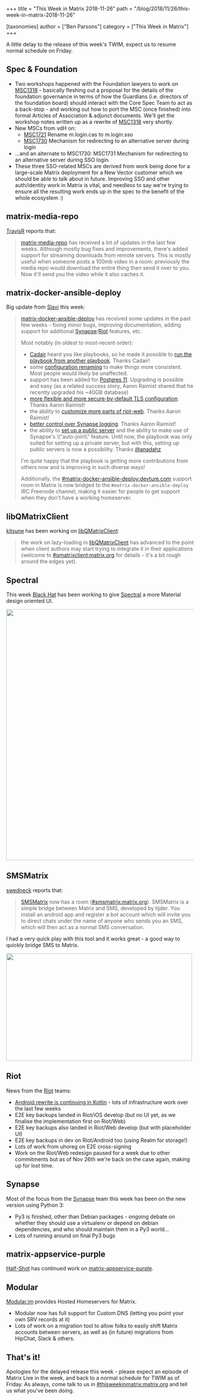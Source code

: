+++
title = "This Week in Matrix 2018-11-26"
path = "/blog/2018/11/26/this-week-in-matrix-2018-11-26"

[taxonomies]
author = ["Ben Parsons"]
category = ["This Week in Matrix"]
+++

A little delay to the release of this week's TWIM, expect us to resume normal schedule on Friday.
<h2 id="specfoundation">Spec &amp; Foundation</h2>
<ul>
 	<li>Two workshops happened with the Foundation lawyers to work on <a href="https://github.com/matrix-org/matrix-doc/issues/1318">MSC1318</a> - basically fleshing out a proposal for the details of the foundation governance in terms of how the Guardians (i.e. directors of the foundation board) should interact with the Core Spec Team to act as a back-stop - and working out how to port the MSC (once finished) into formal Articles of Association &amp; adjunct documents. We'll get the workshop notes written up as a rewrite of <a href="https://github.com/matrix-org/matrix-doc/issues/1318">MSC1318</a> very shortly.</li>
 	<li>New MSCs from vdH on:
<ul>
 	<li><a href="https://github.com/matrix-org/matrix-doc/pull/1721">MSC1721</a> Rename m.login.cas to m.login.sso</li>
 	<li><a href="https://github.com/matrix-org/matrix-doc/pull/1730">MSC1730</a> Mechanism for redirecting to an alternative server during login</li>
</ul>
</li>
 	<li>…and an alternate to MSC1730: MSC1731 Mechanism for redirecting to an alternative server during SSO login.</li>
 	<li>These three SSO-related MSCs are derived from work being done for a large-scale Matrix deployment for a New Vector customer which we should be able to talk about in future. Improving SSO and other auth/identity work in Matrix is vital, and needless to say we're trying to ensure all the resulting work ends up in the spec to the benefit of the whole ecosystem :)</li>
</ul>
<h2 id="matrixmediarepo">matrix-media-repo</h2>
<a href="https://github.com/turt2live">TravisR</a> reports that:
<blockquote><a href="https://github.com/turt2live/matrix-media-repo">matrix-media-repo</a> has received a lot of updates in the last few weeks. Although mostly bug fixes and improvements, there's added support for streaming downloads from remote servers. This is mostly useful when someone posts a 100mb video in a room: previously the media repo would download the entire thing then send it over to you. Now it'll send you the video while it also caches it.</blockquote>
<h2 id="matrixdockeransibledeploy">matrix-docker-ansible-deploy</h2>
Big update from <a href="https://matrix.to/#/@slavi:devture.com">Slavi</a> this week:
<blockquote><a href="https://github.com/spantaleev/matrix-docker-ansible-deploy">matrix-docker-ansible-deploy</a> has received some updates in the past few weeks - fixing minor bugs, improving documentation, adding support for additional <a href="https://github.com/matrix-org/synapse">Synapse</a>/<a href="https://github.com/vector-im/riot-web">Riot</a> features, etc.

Most notably (in oldest to most-recent order):

<ul>
 	<li><a href="https://matrix.to/#/@cadair:cadair.com">Cadair</a> heard you like playbooks, so he made it possible to <a href="https://github.com/spantaleev/matrix-docker-ansible-deploy/commit/67e2bf285d44c0cb392ba1e28e615053b748c03c">run the playbook from another playbook</a>. Thanks Cadair!</li>
 	<li>some <a href="https://github.com/spantaleev/matrix-docker-ansible-deploy/blob/master/CHANGELOG.md#bc-break-renaming-playbook-variables">configuration renaming</a> to make things more consistent. Most people would likely be unaffected.</li>
 	<li>support has been added for <a href="https://github.com/spantaleev/matrix-docker-ansible-deploy/blob/master/CHANGELOG.md#postgres-11-support">Postgres 11</a>. Upgrading is possible and easy (as a related success story, Aaron Raimist shared that he recently upgraded his ~40GB database)</li>
 	<li><a href="https://github.com/spantaleev/matrix-docker-ansible-deploy/blob/master/CHANGELOG.md#ssl-protocols-used-to-serve-riot-and-synapse">more flexible and more secure-by-default TLS configuration</a>. Thanks Aaron Raimist!</li>
 	<li>the ability to <a href="https://github.com/spantaleev/matrix-docker-ansible-deploy/blob/master/CHANGELOG.md#customize-parts-of-riots-config">customize more parts of riot-web</a>. Thanks Aaron Raimist!</li>
 	<li><a href="https://github.com/spantaleev/matrix-docker-ansible-deploy/blob/master/CHANGELOG.md#ability-to-set-synapse-log-levels">better control over Synapse logging</a>. Thanks Aaron Raimist!</li>
 	<li>the ability to <a href="https://github.com/spantaleev/matrix-docker-ansible-deploy/blob/master/CHANGELOG.md#support-for-controlling-public-registration-and-room-auto-join">set up a public server</a> and the ability to make use of Synapse's \\"auto-join\\" feature. Until now, the playbook was only suited for setting up a private server, but with this, setting up public servers is now a possibility. Thanks <a href="https://github.com/anadahz">@anadahz</a></li>
</ul>

I'm quite happy that the playbook is getting more contributions from others now and is improving in such diverse ways!

Additionally, the <a href="https://matrix.to/#/#matrix-docker-ansible-deploy:devture.com">#matrix-docker-ansible-deploy:devture.com</a> support room in Matrix is now bridged to the <code>#matrix-docker-ansible-deploy</code> IRC Freenode channel, making it easier for people to get support when they don't have a working homeserver.

</blockquote>

<h2 id="libqmatrixclient">libQMatrixClient</h2>
<a href="https://matrix.to/#/@kitsune:matrix.org">kitsune</a> has been working on <a href="https://github.com/QMatrixClient/libqmatrixclient">libQMatrixClient</a>:
<blockquote>the work on lazy-loading in <a href="https://github.com/QMatrixClient/libqmatrixclient">libQMatrixClient</a> has advanced to the point when client authors may start trying to integrate it in their applications (welcome to <a href="https://matrix.to/#/#qmatrixclient:matrix.org">#qmatrixclient:matrix.org</a> for details - it's a bit rough around the edges yet).</blockquote>
<h2 id="spectral">Spectral</h2>
This week <a href="https://matrix.to/#/@bhat:encom.eu.org">Black Hat</a> has been working to give <a href="https://gitlab.com/spectral-im/spectral">Spectral</a> a more Material design oriented UI.

<img src="twim/spectral-material.png" alt="" /><a href="/blog/wp-content/uploads/2018/11/spectral-material.png"><img class="alignnone size-full wp-image-3779" src="/blog/wp-content/uploads/2018/11/spectral-material.png" alt="" width="960" height="674" /></a>
<h2 id="smsmatrix">SMSMatrix</h2>
<a href="https://matrix.to/#/@swedneck:swedneck.xyz">swedneck</a> reports that:
<blockquote><a href="https://github.com/tijder/SmsMatrix">SMSMatrix</a> now has a room (<a href="https://matrix.to/#/#smsmatrix:matrix.org">#smsmatrix:matrix.org</a>). SMSMatrix is a simple bridge between Matrix and SMS, developed by tijder. You install an android app and register a bot account which will invite you to direct chats under the name of anyone who sends you an SMS, which will then act as a normal SMS conversation.</blockquote>
I had a very quick play with this tool and it works great - a good way to quickly bridge SMS to Matrix.

<a href="/blog/wp-content/uploads/2018/11/smsmatrix.png"><img class="alignnone size-full wp-image-3780" src="/blog/wp-content/uploads/2018/11/smsmatrix.png" alt="" width="499" height="288" /></a>
<h2 id="riot">Riot</h2>
News from the <a href="https://riot.im/">Riot</a> teams:
<ul>
 	<li><a href="https://github.com/vector-im/riot-android-redesign-PoC/tree/develop">Android rewrite is continuing in Kotlin</a> - lots of infrastructure work over the last few weeks</li>
 	<li>E2E key backups landed in Riot/iOS develop (but no UI yet, as we finalise the implementation first on Riot/Web)</li>
 	<li>E2E key backups also landed in Riot/Web develop (but with placeholder UI)</li>
 	<li>E2E key backups in dev on Riot/Android too (using Realm for storage!)</li>
 	<li>Lots of work from uhoreg on E2E cross-signing
</li>
 	<li>Work on the Riot/Web redesign paused for a week due to other commitments but as of Nov 26th we're back on the case again, making up for lost time.</li>
</ul>
<h2 id="synapse">Synapse</h2>
Most of the focus from the <a href="https://github.com/matrix-org/synapse/">Synapse</a> team this week has been on the new version using Python 3:
<ul>
 	<li>Py3 is finished, other than Debian packages - ongoing debate on whether they should use a virtualenv or depend on debian dependencies, and who should maintain them in a Py3 world…</li>
 	<li>Lots of running around on final Py3 bugs</li>
</ul>
<h2 id="matrixappservicepurple">matrix-appservice-purple</h2>
<a href="https://matrix.to/#/@Half-Shot:half-shot.uk">Half-Shot</a> has continued work on <a href="https://github.com/matrix-org/matrix-appservice-purple">matrix-appservice-purple</a>.
<h2 id="modular">Modular</h2>
<a href="https://www.modular.im/">Modular.im</a> provides Hosted Homeservers for Matrix.
<ul>
 	<li>Modular now has full support for Custom DNS (letting you point your own SRV records at it)</li>
 	<li>Lots of work on a migration tool to allow folks to easily shift Matrix accounts between servers, as well as (in future) migrations from HipChat, Slack &amp; others.</li>
</ul>
<h2>That's it!</h2>
Apologies for the delayed release this week - please expect an episode of Matrix Live in the week, and back to a normal schedule for TWIM as of Friday. As always, come talk to us in <a href="https://matrix.to/#/#thisweekinmatrix:matrix.org">#thisweekinmatrix:matrix.org</a> and tell us what you've been doing.
